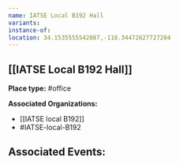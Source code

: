 ```yaml
---
name: IATSE Local B192 Hall
variants: 
instance-of: 
location: 34.1535555542087,-118.34472627727204
---
```

## [[IATSE Local B192 Hall]]

**Place type:** #office

**Associated Organizations:** 
- [[IATSE  local B192]]
- #IATSE-local-B192

**Associated Events:** 
- 